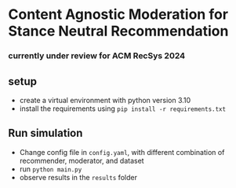 # Content Agnostic Moderation for Stance Neutral Recommendation
### currently under review for ACM RecSys 2024

## setup
* create a virtual environment with python version 3.10
* install the requirements using `pip install -r requirements.txt`

## Run simulation
* Change config file in `config.yaml`, with different combination of recommender, moderator, and dataset
* run `python main.py`
* observe results in the `results` folder